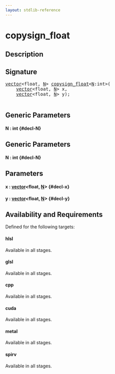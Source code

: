 ```yaml
---
layout: stdlib-reference
---
```


# copysign\_float

## Description





## Signature 

<pre>
<a href="/stdlib-reference/types/vector/index">vector</a>&lt;float, <a href="/stdlib-reference/types/vector/index#typeparam-N" class="code_var">N</a>&gt; <a href="/stdlib-reference/global-decls/copysign_float">copysign_float</a>&lt;<a href="/stdlib-reference/global-decls/copysign_float#typeparam-N" class="code_var">N</a>:int&gt;(
    <a href="/stdlib-reference/types/vector/index">vector</a>&lt;float, <a href="/stdlib-reference/types/vector/index#typeparam-N" class="code_var">N</a>&gt; <span class='code_param'>x</span>,
    <a href="/stdlib-reference/types/vector/index">vector</a>&lt;float, <a href="/stdlib-reference/types/vector/index#typeparam-N" class="code_var">N</a>&gt; <span class='code_param'>y</span>);

</pre>

## Generic Parameters

#### N  : int {#decl-N}

## Generic Parameters

#### N  : int {#decl-N}

## Parameters

#### x  : [vector](/stdlib-reference/types/vector/index)\<float, [N](/stdlib-reference/types/vector/index#typeparam-N)\> {#decl-x}
#### y  : [vector](/stdlib-reference/types/vector/index)\<float, [N](/stdlib-reference/types/vector/index#typeparam-N)\> {#decl-y}

## Availability and Requirements

Defined for the following targets:

#### hlsl
Available in all stages.

#### glsl
Available in all stages.

#### cpp
Available in all stages.

#### cuda
Available in all stages.

#### metal
Available in all stages.

#### spirv
Available in all stages.



